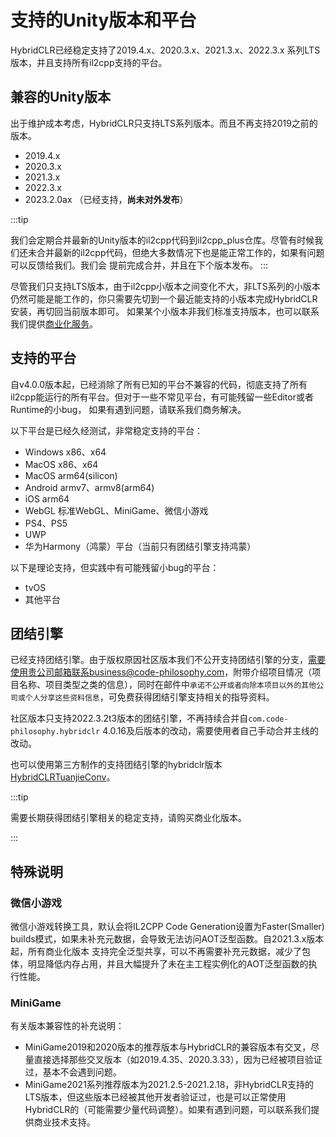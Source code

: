 
# 支持的Unity版本和平台

HybridCLR已经稳定支持了2019.4.x、2020.3.x、2021.3.x、2022.3.x 系列LTS版本，并且支持所有il2cpp支持的平台。

## 兼容的Unity版本

出于维护成本考虑，HybridCLR只支持LTS系列版本。而且不再支持2019之前的版本。

- 2019.4.x
- 2020.3.x
- 2021.3.x
- 2022.3.x
- 2023.2.0ax （已经支持，**尚未对外发布**）

:::tip

我们会定期合并最新的Unity版本的il2cpp代码到il2cpp_plus仓库。尽管有时候我们还未合并最新的il2cpp代码，但绝大多数情况下也是能正常工作的，如果有问题可以反馈给我们。我们会
提前完成合并，并且在下个版本发布。
:::

尽管我们只支持LTS版本，由于il2cpp小版本之间变化不大，非LTS系列的小版本仍然可能是能工作的，你只需要先切到一个最近能支持的小版本完成HybridCLR安装，再切回当前版本即可。
如果某个小版本非我们标准支持版本，也可以联系我们提供[商业化服务](../business/intro.md)。


## 支持的平台

自v4.0.0版本起，已经消除了所有已知的平台不兼容的代码，彻底支持了所有il2cpp能运行的所有平台。但对于一些不常见平台，有可能残留一些Editor或者Runtime的小bug，
如果有遇到问题，请联系我们商务解决。

以下平台是已经久经测试，非常稳定支持的平台：

- Windows x86、x64
- MacOS x86、x64
- MacOS arm64(silicon)
- Android armv7、armv8(arm64)
- iOS arm64
- WebGL 标准WebGL、MiniGame、微信小游戏
- PS4、PS5
- UWP
- 华为Harmony（鸿蒙）平台（当前只有团结引擎支持鸿蒙）

以下是理论支持，但实践中有可能残留小bug的平台：

- tvOS
- 其他平台

## 团结引擎

已经支持团结引擎。由于版权原因社区版本我们不公开支持团结引擎的分支，需要使用贵公司邮箱联系business@code-philosophy.com，附带介绍项目情况（项目名称、项目类型之类的信息），同时在邮件中`承诺不公开或者向除本项目以外的其他公司或个人分享这些资料信息`，可免费获得团结引擎支持相关的指导资料。

社区版本只支持2022.3.2t3版本的团结引擎，不再持续合并自`com.code-philosophy.hybridclr` 4.0.16及后版本的改动，需要使用者自己手动合并主线的改动。

也可以使用第三方制作的支持团结引擎的hybridclr版本 [HybridCLRTuanjieConv](https://gitee.com/ldr123/hybrid-clrtuanjie-conv)。

:::tip

需要长期获得团结引擎相关的稳定支持，请购买商业化版本。

:::

## 特殊说明

### 微信小游戏

微信小游戏转换工具，默认会将IL2CPP Code Generation设置为Faster(Smaller) builds模式，如果未补充元数据，会导致无法访问AOT泛型函数。自2021.3.x版本起，所有商业化版本
支持完全泛型共享，可以不再需要补充元数据，减少了包体，明显降低内存占用，并且大幅提升了未在主工程实例化的AOT泛型函数的执行性能。

### MiniGame

有关版本兼容性的补充说明：

- MiniGame2019和2020版本的推荐版本与HybridCLR的兼容版本有交叉，尽量直接选择那些交叉版本（如2019.4.35、2020.3.33），因为已经被项目验证过，基本不会遇到问题。
- MiniGame2021系列推荐版本为2021.2.5-2021.2.18，非HybridCLR支持的LTS版本，但这些版本已经被其他开发者验证过，也是可以正常使用HybridCLR的（可能需要少量代码调整）。如果有遇到问题，可以联系我们提供商业技术支持。



